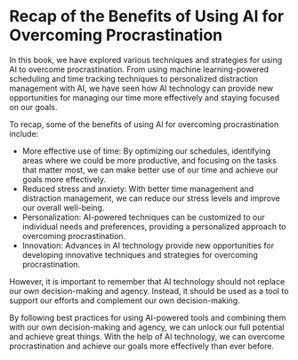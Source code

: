 Recap of the Benefits of Using AI for Overcoming Procrastination
============================================================================

In this book, we have explored various techniques and strategies for using AI to overcome procrastination. From using machine learning-powered scheduling and time tracking techniques to personalized distraction management with AI, we have seen how AI technology can provide new opportunities for managing our time more effectively and staying focused on our goals.

To recap, some of the benefits of using AI for overcoming procrastination include:

* More effective use of time: By optimizing our schedules, identifying areas where we could be more productive, and focusing on the tasks that matter most, we can make better use of our time and achieve our goals more effectively.
* Reduced stress and anxiety: With better time management and distraction management, we can reduce our stress levels and improve our overall well-being.
* Personalization: AI-powered techniques can be customized to our individual needs and preferences, providing a personalized approach to overcoming procrastination.
* Innovation: Advances in AI technology provide new opportunities for developing innovative techniques and strategies for overcoming procrastination.

However, it is important to remember that AI technology should not replace our own decision-making and agency. Instead, it should be used as a tool to support our efforts and complement our own decision-making.

By following best practices for using AI-powered tools and combining them with our own decision-making and agency, we can unlock our full potential and achieve great things. With the help of AI technology, we can overcome procrastination and achieve our goals more effectively than ever before.
